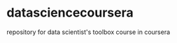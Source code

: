 datasciencecoursera
===================

repository for data scientist's toolbox course in coursera
